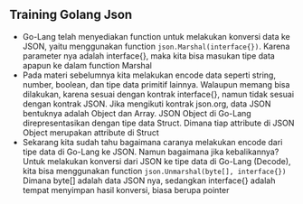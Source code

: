 ## Training Golang Json

- Go-Lang telah menyediakan function untuk melakukan konversi data ke JSON, yaitu menggunakan function `json.Marshal(interface{})`. Karena parameter nya adalah interface{}, maka kita bisa masukan tipe data apapun ke dalam function Marshal
- Pada materi sebelumnya kita melakukan encode data seperti string, number, boolean, dan tipe data primitif lainnya. Walaupun memang bisa dilakukan, karena sesuai dengan kontrak interface{}, namun tidak sesuai dengan kontrak JSON. Jika mengikuti kontrak json.org, data JSON bentuknya adalah Object dan Array. JSON Object di Go-Lang direpresentasikan dengan tipe data Struct. Dimana tiap attribute di JSON Object merupakan attribute di Struct
- Sekarang kita sudah tahu bagaimana caranya melakukan encode dari tipe data di Go-Lang ke JSON. Namun bagaimana jika kebalikannya? Untuk melakukan konversi dari JSON ke tipe data di Go-Lang (Decode), kita bisa menggunakan function `json.Unmarshal(byte[], interface{})` Dimana byte[] adalah data JSON nya, sedangkan interface{} adalah tempat menyimpan hasil konversi, biasa berupa pointer